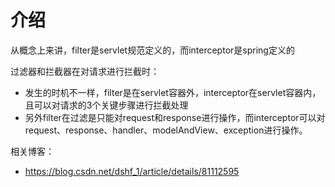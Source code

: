 # 介绍
从概念上来讲，filter是servlet规范定义的，而interceptor是spring定义的

过滤器和拦截器在对请求进行拦截时：
* 发生的时机不一样，filter是在servlet容器外，interceptor在servlet容器内，且可以对请求的3个关键步骤进行拦截处理
* 另外filter在过滤是只能对request和response进行操作，而interceptor可以对request、response、handler、modelAndView、exception进行操作。

相关博客：
* https://blog.csdn.net/dshf_1/article/details/81112595